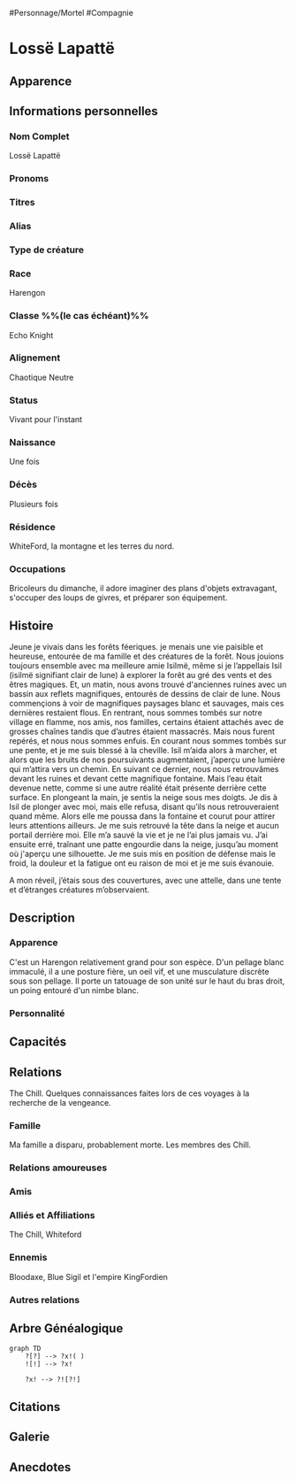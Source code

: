 #Personnage/Mortel
#Compagnie

# Lossë Lapattë

## Apparence

## Informations personnelles
### Nom Complet
Lossë Lapattë

### Pronoms
### Titres
### Alias
### Type de créature
### Race
Harengon
### Classe %%(le cas échéant)%%
Echo Knight
### Alignement
Chaotique Neutre
### Status
Vivant pour l'instant
### Naissance
Une fois
### Décès
Plusieurs fois
### Résidence
WhiteFord, la montagne et les terres du nord.
### Occupations
Bricoleurs du dimanche, il adore imaginer des plans d'objets extravagant, s'occuper des loups de givres, et préparer son équipement.

## Histoire
Jeune je vivais dans les forêts féeriques. je menais une vie paisible et heureuse, entourée de ma famille et des créatures de la forêt. Nous jouions toujours ensemble avec ma meilleure amie Isilmë, même si je l’appellais Isil (isilmë signifiant clair de lune) à explorer la forêt au gré des vents et des êtres magiques. 
Et, un matin, nous avons trouvé d'anciennes ruines avec un bassin aux reflets magnifiques, entourés de dessins de clair de lune. Nous commençions à voir de magnifiques paysages blanc et sauvages, mais ces dernières restaient flous. 
En rentrant, nous sommes tombés sur notre village en flamme, nos amis, nos familles, certains étaient attachés avec de grosses chaînes tandis que d’autres étaient massacrés. Mais nous furent repérés, et nous nous sommes enfuis. En courant nous sommes tombés sur une pente, et je me suis blessé à la cheville. Isil m’aida alors à marcher, et alors que les bruits de nos poursuivants augmentaient, j’aperçu une lumière qui m’attira vers un chemin. En suivant ce dernier, nous nous retrouvâmes devant les ruines et devant cette magnifique fontaine. Mais l’eau était devenue nette, comme si une autre réalité était présente derrière cette surface. En plongeant la main, je sentis la neige sous mes doigts. Je dis à Isil de plonger avec moi, mais elle refusa, disant qu’ils nous retrouveraient quand même. Alors elle me poussa dans la fontaine et courut pour attirer leurs attentions ailleurs. Je me suis retrouvé la tête dans la neige et aucun portail derrière moi. Elle m’a sauvé la vie et je ne l’ai plus jamais vu. 
J’ai ensuite erré, traînant une patte engourdie dans la neige, jusqu’au moment où j'aperçu une silhouette. Je me suis mis en position de défense mais le froid, la douleur et la fatigue ont eu raison de moi et je me suis évanouie.

A mon réveil, j’étais sous des couvertures, avec une attelle, dans une tente et  d’étranges créatures m’observaient. 

## Description
### Apparence
C'est un Harengon relativement grand pour son espèce. D'un pellage blanc immaculé, il a une posture fière, un oeil vif, et une musculature discrète sous son pellage. Il porte un tatouage de son unité sur le haut du bras droit, un poing entouré d'un nimbe blanc. 

### Personnalité

## Capacités

## Relations
The Chill. Quelques connaissances faites lors de ces voyages à la recherche de la vengeance. 
### Famille
Ma famille a disparu, probablement morte. Les membres des Chill.
### Relations amoureuses 
### Amis
### Alliés et Affiliations
The Chill, Whiteford
### Ennemis
Bloodaxe, Blue Sigil et l'empire KingFordien
### Autres relations

## Arbre Généalogique
```mermaid
graph TD
    ?[?] --> ?x!( )
    ![!] --> ?x!

    ?x! --> ?![?!]
```

## Citations

## Galerie

## Anecdotes
